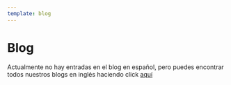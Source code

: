 ```yaml
---
template: blog
---
```

# Blog

Actualmente no hay entradas en el blog en español, pero puedes encontrar todos nuestros blogs en inglés haciendo click [aquí](https://peachbitcoin.com/blog)
